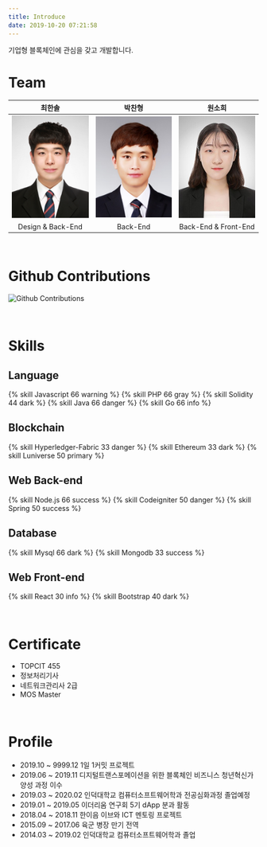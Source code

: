 ```yaml
---
title: Introduce
date: 2019-10-20 07:21:58
---
```

기업형 블록체인에 관심을 갖고 개발합니다.

# Team
|최한솔|박찬형|원소희|
|:---:|:---:|:---:|
|<a href="https://9992.github.io"><img src='/about/index/9992.jpg' width='200' /></a>| <a href="https://ch-4ml.github.io"> <img src='/img/portrait.jpg' width='200' /></a> | <a href="https://infiduk.github.io"><img src='/about/index/infiduk.jpg' width='200' /></a>|
|Design & Back-End | Back-End | Back-End & Front-End |

<br>

# Github Contributions
![Github Contributions](https://ghchart.rshah.org/ch-4ml)

<br>

# Skills

## Language
{% skill Javascript 66 warning %}
{% skill PHP 66 gray %}
{% skill Solidity 44 dark %}
{% skill Java 66 danger %}
{% skill Go 66 info %}

## Blockchain
{% skill Hyperledger-Fabric 33 danger %}
{% skill Ethereum 33 dark %}
{% skill Luniverse 50 primary %}

## Web Back-end
{% skill Node.js 66 success %}
{% skill Codeigniter 50 danger %}
{% skill Spring 50 success %}

## Database
{% skill Mysql 66 dark %}
{% skill Mongodb 33 success %}

## Web Front-end
{% skill React 30 info %}
{% skill Bootstrap 40 dark %}

<br>

# Certificate
- TOPCIT 455
- 정보처리기사
- 네트워크관리사 2급
- MOS Master

<br>

# Profile
- 2019.10 ~ 9999.12 1일 1커밋 프로젝트
- 2019.06 ~ 2019.11 디지털트랜스포메이션을 위한 블록체인 비즈니스 청년혁신가 양성 과정 이수
- 2019.03 ~ 2020.02 인덕대학교 컴퓨터소프트웨어학과 전공심화과정 졸업예정
- 2019.01 ~ 2019.05 이더리움 연구회 5기 dApp 분과 활동
- 2018.04 ~ 2018.11 한이음 이브와 ICT 멘토링 프로젝트
- 2015.09 ~ 2017.06 육군 병장 만기 전역
- 2014.03 ~ 2019.02 인덕대학교 컴퓨터소프트웨어학과 졸업